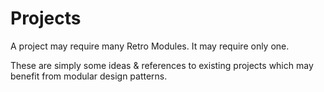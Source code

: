 Projects
========
A project may require many Retro Modules. It may require only one.

These are simply some ideas & references to existing projects which may
benefit from modular design patterns.
